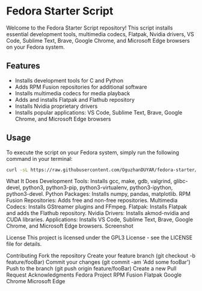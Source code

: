 # Fedora Starter Script

Welcome to the Fedora Starter Script repository! This script installs essential development tools, multimedia codecs, Flatpak, Nvidia drivers, VS Code, Sublime Text, Brave, Google Chrome, and Microsoft Edge browsers on your Fedora system.

## Features

- Installs development tools for C and Python
- Adds RPM Fusion repositories for additional software
- Installs multimedia codecs for media playback
- Adds and installs Flatpak and Flathub repository
- Installs Nvidia proprietary drivers
- Installs popular applications: VS Code, Sublime Text, Brave, Google Chrome, and Microsoft Edge browsers

## Usage

To execute the script on your Fedora system, simply run the following command in your terminal:

```bash
curl -sL https://raw.githubusercontent.com/OguzhanDUYAR/fedora-starter/main/fedora-starter-pynvbrfl | bash
```
What It Does
Development Tools: Installs gcc, make, gdb, valgrind, glibc-devel, python3, python3-pip, python3-virtualenv, python3-ipython, python3-devel.
Python Packages: Installs numpy, pandas, matplotlib.
RPM Fusion Repositories: Adds free and non-free repositories.
Multimedia Codecs: Installs GStreamer plugins and FFmpeg.
Flatpak: Installs Flatpak and adds the Flathub repository.
Nvidia Drivers: Installs akmod-nvidia and CUDA libraries.
Applications: Installs VS Code, Sublime Text, Brave, Google Chrome, and Microsoft Edge browsers.
Screenshot

License
This project is licensed under the GPL3 License - see the LICENSE file for details.

Contributing
Fork the repository
Create your feature branch (git checkout -b feature/fooBar)
Commit your changes (git commit -am 'Add some fooBar')
Push to the branch (git push origin feature/fooBar)
Create a new Pull Request
Acknowledgments
Fedora Project
RPM Fusion
Flatpak
Google Chrome
Microsoft Edge
